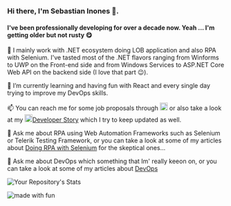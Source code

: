 ### Hi there, I'm Sebastian Inones 👋. 
#### I've been professionally developing for over a decade now. Yeah ... I'm getting older but not rusty 😋

🔭 I mainly work with .NET ecosystem doing LOB application and also RPA with Selenium. 
I've tasted most of the .NET flavors ranging from Winforms to UWP on the Front-end side and from Windows Services to ASP.NET Core Web API on the backend side (I love that part 😉).

🌱 I’m currently learning and having fun with React and every single day trying to improve my DevOps skills.

📫 You can reach me for some job proposals through [<img src="https://content.linkedin.com/content/dam/me/brand/en-us/brand-home/logos/In-Blue-Logo.png.original.png" alt="drawing" width="18"/>](https://www.linkedin.com/in/sebastianinones/) or also take a look at my [<img src="https://cdn3.iconfinder.com/data/icons/inficons/512/stackoverflow.png" width="18"/>Developer Story](https://stackoverflow.com/users/story/3374615) which I try to keep updated as well.

💬 Ask me about RPA using Web Automation Frameworks such as Selenium or Telerik Testing Framework, or you can take a look at some of my articles about [Doing RPA with Selenium](https://www.linkedin.com/pulse/doing-rpa-withselenium-sebastian-inones/) for the skeptical ones...

💬 Ask me about DevOps which something that Im' really keeon on, or you can take a look at some of my articles about [DevOps](https://www.linkedin.com/pulse/github-bitbucket-gitlabazure-devops-why-dont-use-them-inones/)


![Your Repository's Stats](https://github-readme-stats.vercel.app/api/top-langs/?username=sebainones&theme=blue-green)

<!--
![Your Repository's Stats](https://github-readme-stats.vercel.app/api?username=sebainones&show_icons=true)
-->


<img src="https://img.shields.io/badge/made%20with-fun-blue.svg" alt="made with fun">
<!--
**sebainones/sebainones** is a ✨ _special_ ✨ repository because its `README.md` (this file) appears on your GitHub profile.

Here are some ideas to get you started:

- 🔭 I’m currently working on ...
- 🌱 I’m currently learning ...
- 👯 I’m looking to collaborate on ...
- 🤔 I’m looking for help with ...
- 💬 Ask me about ...
- 📫 How to reach me: ...
- 😄 Pronouns: ...
- ⚡ Fun fact: ...
-->
